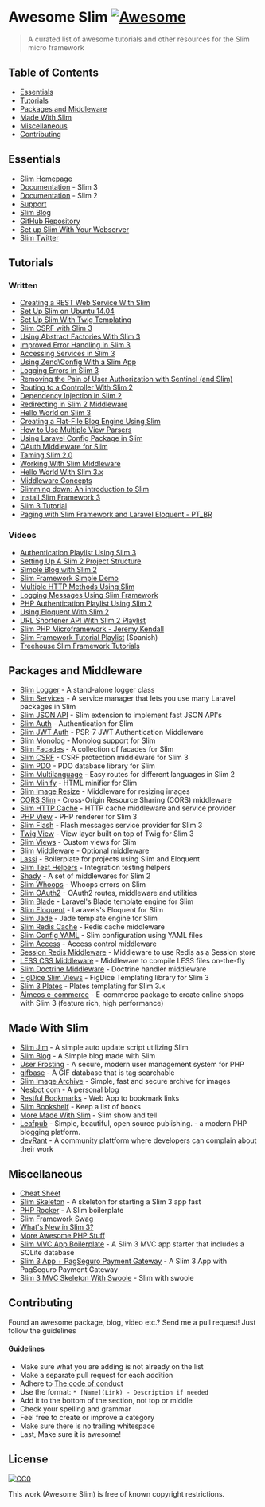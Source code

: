 # Awesome Slim [![Awesome](https://cdn.rawgit.com/sindresorhus/awesome/d7305f38d29fed78fa85652e3a63e154dd8e8829/media/badge.svg)](https://github.com/sindresorhus/awesome)

> A curated list of awesome tutorials and other resources for the Slim micro framework

## Table of Contents

- [Essentials](#essentials)
- [Tutorials](#tutorials)
- [Packages and Middleware](#packages-and-middleware)
- [Made With Slim](#made-with-slim)
- [Miscellaneous](#miscellaneous)
- [Contributing](#contributing)

## Essentials
* [Slim Homepage](http://www.slimframework.com/)
* [Documentation](http://www.slimframework.com/docs/) - Slim 3
* [Documentation](http://docs.slimframework.com/) - Slim 2
* [Support](http://discourse.slimframework.com)
* [Slim Blog](http://www.slimframework.com/blog)
* [GitHub Repository](https://github.com/slimphp/Slim)
* [Set up Slim With Your Webserver](http://www.slimframework.com/docs/start/web-servers.html)
* [Slim Twitter](https://twitter.com/slimphp)


## Tutorials

### Written
* [Creating a REST Web Service With Slim](http://www.ibm.com/developerworks/library/x-slim-rest/)
* [Set Up Slim on Ubuntu 14.04](https://www.digitalocean.com/community/tutorials/how-to-install-and-configure-slim-framework-on-ubuntu-14-04)
* [Set Up Slim With Twig Templating](http://rottmann.net/2013/01/setting-up-slim-php-framework-with-twig-templating/)
* [Slim CSRF with Slim 3](http://akrabat.com/slim-csrf-with-slim-3/)
* [Using Abstract Factories With Slim 3](http://akrabat.com/using-abstract-factories-with-slim-3/)
* [Improved Error Handling in Slim 3](http://akrabat.com/improved-error-handling-in-slim-3/)
* [Accessing Services in Slim 3](http://akrabat.com/accessing-services-in-slim-3/)
* [Using Zend\Config With a Slim App](http://akrabat.com/using-zendconfig-with-a-slim-application/)
* [Logging Errors in Slim 3](http://akrabat.com/logging-errors-in-slim-3/)
* [Removing the Pain of User Authorization with Sentinel (and Slim)](http://www.sitepoint.com/removing-the-pain-of-user-authorization-with-sentinel/)
* [Routing to a Controller With Slim 2](http://akrabat.com/routing-to-a-controller-with-slim-framework-2/)
* [Dependency Injection in Slim 2](http://akrabat.com/dependency-injection-in-slim-framework-2/)
* [Redirecting in Slim 2 Middleware](http://akrabat.com/redirecting-in-slim-2-middleware/)
* [Hello World on Slim 3](http://www.slideshare.net/rszrama/hello-world-on-slim-framework-3x)
* [Creating a Flat-File Blog Engine Using Slim](http://code.tutsplus.com/tutorials/creating-a-flat-file-blog-engine-using-slim--net-25303)
* [How to Use Multiple View Parsers](http://thoughts.silentworks.co.uk/slim-php-101-how-to-use-multiple-view-parsers/)
* [Using Laravel Config Package in Slim](http://thoughts.silentworks.co.uk/slim-php-101-using-laravel-config-package/)
* [OAuth Middleware for Slim](http://www.lornajane.net/posts/2013/oauth-middleware-for-slim)
* [Taming Slim 2.0](http://code.tutsplus.com/tutorials/taming-slim-20--net-30669)
* [Working With Slim Middleware](http://www.sitepoint.com/working-with-slim-middleware/)
* [Hello World With Slim 3.x](http://ryanszrama.com/blog/06-18-2015/hello-world-slim-framework-3x)
* [Middleware Concepts](http://www.slimframework.com/docs/concepts/middleware.html)
* [Slimming down: An introduction to Slim](http://briward.com/articles/slimming-down/)
* [Install Slim Framework 3](http://help.fortrabbit.com/install-slim-framework-3)
* [Slim 3 Tutorial](http://tamingtheelephpant.com/page/slim-3-tutorial)
* [Paging with Slim Framework and Laravel Eloquent - PT_BR](http://www.raisiqueira.com/php/2016/05/20/paginacao-slim-framework.html)



### Videos

* [Authentication Playlist Using Slim 3](https://www.youtube.com/playlist?list=PLfdtiltiRHWGc_yY90XRdq6mRww042aEC)
* [Setting Up A Slim 2 Project Structure](https://www.youtube.com/watch?v=NFeWo1cqxnM)
* [Simple Blog with Slim 2](https://www.youtube.com/watch?v=sRfYgco3xo4)
* [Slim Framework Simple Demo](https://www.youtube.com/watch?v=26CRc89gN10)
* [Multiple HTTP Methods Using Slim](https://www.youtube.com/watch?v=81xFTpAvGA8)
* [Logging Messages Using Slim Framework](https://www.youtube.com/watch?v=dp96uv3CsdE)
* [PHP Authentication Playlist Using Slim 2](https://www.youtube.com/playlist?list=PLfdtiltiRHWGKUvioJly40RJZchSG2-34)
* [Using Eloquent With Slim 2](https://www.youtube.com/watch?v=AcdzW1hBa7o&list=PLfdtiltiRHWGBvMo2Ajtd0achYwNM5VEV)
* [URL Shortener API With Slim 2 Playlist](https://www.youtube.com/watch?v=rl9HZKPAZLc&list=PLfdtiltiRHWFVcpL0F6G-tuU3cj7xir7q)
* [Slim PHP Microframework - Jeremy Kendall](https://www.youtube.com/watch?v=yEA0VWHCFac)
* [Slim Framework Tutorial Playlist](https://www.youtube.com/watch?v=fd1AFANiqzo&list=PLf46te__lS18Ibg78065Tr3GWVhwLOtzf) (Spanish)
* [Treehouse Slim Framework Tutorials](https://teamtreehouse.com/library/building-websites-with-php)


## Packages and Middleware
* [Slim Logger](https://github.com/codeguy/Slim-Logger) - A stand-alone logger class
* [Slim Services](https://github.com/itsgoingd/slim-services) - A service manager that lets you use many Laravel packages in Slim
* [Slim JSON API](https://github.com/entomb/slim-json-api) - Slim extension to implement fast JSON API's
* [Slim Auth](https://github.com/jeremykendall/slim-auth) - Authentication for Slim
* [Slim JWT Auth](https://github.com/tuupola/slim-jwt-auth) - PSR-7 JWT Authentication Middleware
* [Slim Monolog](https://github.com/flynsarmy/Slim-Monolog) - Monolog support for Slim
* [Slim Facades](https://github.com/itsgoingd/slim-facades) - A collection of facades for Slim
* [Slim CSRF](https://github.com/slimphp/Slim-Csrf) - CSRF protection middleware for Slim 3
* [Slim PDO](https://github.com/FaaPz/Slim-PDO) - PDO database library for Slim
* [Slim Multilanguage](https://github.com/SimoTod/slim-multilanguage) - Easy routes for different languages in Slim 2
* [Slim Minify](https://github.com/christianklisch/slim-minify) - HTML minifier for Slim
* [Slim Image Resize](https://github.com/tuupola/slim-image-resize) - Middleware for resizing images
* [CORS Slim](https://github.com/palanik/CorsSlim) - Cross-Origin Resource Sharing (CORS) middleware
* [Slim HTTP Cache](https://github.com/slimphp/Slim-HttpCache) - HTTP cache middleware and service provider
* [PHP View](https://github.com/slimphp/PHP-View) - PHP renderer for Slim 3
* [Slim Flash](https://github.com/slimphp/Slim-Flash) - Flash messages service provider for Slim 3
* [Twig View](https://github.com/slimphp/Twig-View) - View layer built on top of Twig for Slim 3
* [Slim Views](https://github.com/slimphp/Slim-Views) - Custom views for Slim
* [Slim Middleware](https://github.com/slimphp/Slim-Middleware) - Optional middleware
* [Lassi](https://github.com/jabranr/lassi) - Boilerplate for projects using Slim and Eloquent
* [Slim Test Helpers](https://github.com/there4/slim-test-helpers) - Integration testing helpers
* [Shady](https://github.com/laroo/Shady) - A set of middlewares for Slim 2
* [Slim Whoops](https://github.com/zeuxisoo/php-slim-whoops) - Whoops errors on Slim
* [Slim OAuth2](https://github.com/chadicus/slim-oauth2) - OAuth2 routes, middleware and utilities
* [Slim Blade](https://github.com/clickcoder/slim-blade) - Laravel's Blade template engine for Slim
* [Slim Eloquent](https://github.com/kladd/slim-eloquent) - Laravels's Eloquent for Slim
* [Slim Jade](https://github.com/w33ble/slim-jade) - Jade template engine for Slim
* [Slim Redis Cache](https://github.com/abouvier/slim-redis-cache) - Redis cache middleware
* [Slim Config YAML](https://github.com/techsterx/slim-config-yaml) - Slim configuration using YAML files
* [Slim Access](https://github.com/abouvier/slim-access) - Access control middleware
* [Session Redis Middleware](https://github.com/importlogic/slimphp-session-redis-middleware) - Middleware to use Redis as a Session store
* [LESS CSS Middleware](https://github.com/hellogerard/less-slim-middleware) - Middleware to compile LESS files on-the-fly
* [Slim Doctrine Middleware](https://github.com/juliangut/slim-doctrine-middleware) - Doctrine handler middleware
* [FigDice Slim Views](https://github.com/figdice/figdice-slim) - FigDice Templating library for Slim 3
* [Slim 3 Plates](https://github.com/projek-xyz/slim-plates) - Plates templating for Slim 3.x
* [Aimeos e-commerce](https://github.com/aimeos/aimeos-slim) - E-commerce package to create online shops with Slim 3 (feature rich, high performance)


## Made With Slim
* [Slim Jim](https://github.com/jesalg/SlimJim) - A simple auto update script utilizing Slim
* [Slim Blog](https://github.com/fdisotto/SlimBlog) - A Simple blog made with Slim
* [User Frosting](https://github.com/alexweissman/UserFrosting) - A secure, modern user management system for PHP
* [gifbase](http://gifbase.com/) - A GIF database that is tag searchable
* [Slim Image Archive](https://github.com/ksdev-pl/Slim-Image-Archive) - Simple, fast and secure archive for images
* [Nesbot.com](https://github.com/briannesbitt/nesbot.com) - A personal blog
* [Restful Bookmarks](https://github.com/erkobridee/restful-bookmarks-phpslim) - Web App to bookmark links
* [Slim Bookshelf](https://github.com/akrabat/slim-bookshelf) - Keep a list of books
* [More Made With Slim](http://help.slimframework.com/discussions/show-and-tell) - Slim show and tell
* [Leafpub](https://github.com/Leafpub/leafpub) - Simple, beautiful, open source publishing. - a modern PHP blogging platform.
* [devRant](https://www.devrant.io/) - A community plattform where developers can complain about their work



## Miscellaneous
* [Cheat Sheet](https://andreiabohner.files.wordpress.com/2014/06/slim.pdf)
* [Slim Skeleton](https://github.com/slimphp/Slim-Skeleton) - A skeleton for starting a Slim 3 app fast
* [PHP Rocker](https://github.com/victorjonsson/PHP-Rocker) - A Slim boilerplate
* [Slim Framework Swag](http://www.slimframework.com/swag/)
* [What's New in Slim 3?](http://www.slimframework.com/2015/02/11/whats-up-with-version-3.html)
* [More Awesome PHP Stuff](https://github.com/ziadoz/awesome-php)
* [Slim MVC App Boilerplate](https://github.com/jimfrenette/slim3-mvc) - A Slim 3 MVC app starter that includes a SQLite database
* [Slim 3 App + PagSeguro Payment Gateway](https://github.com/raisiqueira/Slim-PagSeguro) - A Slim 3 App with PagSeguro Payment Gateway
* [Slim 3 MVC Skeleton With Swoole](https://github.com/kcloze/slim-swoole) - Slim with swoole



## Contributing
Found an awesome package, blog, video etc.? Send me a pull request! Just follow the guidelines

#### Guidelines

* Make sure what you are adding is not already on the list
* Make a separate pull request for each addition
* Adhere to [The code of conduct](code-of-conduct.md)
* Use the format: `* [Name](Link) - Description if needed`
* Add it to the bottom of the section, not top or middle
* Check your spelling and grammar
* Feel free to create or improve a category
* Make sure there is no trailing whitespace
* Last, Make sure it is awesome!


## License

[![CC0](https://i.creativecommons.org/p/zero/1.0/88x31.png)](https://creativecommons.org/publicdomain/zero/1.0/)

This work (Awesome Slim) is free of known copyright restrictions.
